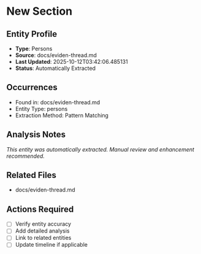# New Section

## Entity Profile
- **Type**: Persons
- **Source**: docs/eviden-thread.md
- **Last Updated**: 2025-10-12T03:42:06.485131
- **Status**: Automatically Extracted

## Occurrences
- Found in: docs/eviden-thread.md
- Entity Type: persons
- Extraction Method: Pattern Matching

## Analysis Notes
*This entity was automatically extracted. Manual review and enhancement recommended.*

## Related Files
- docs/eviden-thread.md

## Actions Required
- [ ] Verify entity accuracy
- [ ] Add detailed analysis
- [ ] Link to related entities
- [ ] Update timeline if applicable
